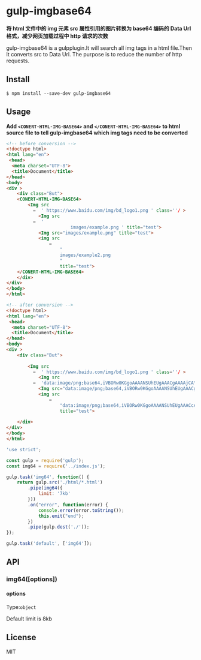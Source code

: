 # gulp-imgbase64
**将 html 文件中的 img 元素 src 属性引用的图片转换为 base64 编码的 Data Url 格式，减少网页加载过程中 http 请求的次数**

gulp-imgbase64 is a gulpplugin.It will search all img tags in a html file.Then It converts src to Data Url.
The purpose is to reduce the number of http requests.

## Install

```
$ npm install --save-dev gulp-imgbase64
```

## Usage

**Add ```<CONERT-HTML-IMG-BASE64>``` and ```</CONERT-HTML-IMG-BASE64>``` to html source file to tell gulp-imgbase64 which img tags need to be converted**
<br> 

```html
<!-- before conversion -->
<!doctype html>
<html lang="en">
 <head>
  <meta charset="UTF-8">
  <title>Document</title>
</head>
<body>
<div >
	<div class="But">
	<CONERT-HTML-IMG-BASE64>
		<Img src 
		  =  ' https://www.baidu.com/img/bd_logo1.png ' class=''/ >
			<Img src 
		  =  '
						images/example.png ' title="test">
			<Img src="images/example.png" title="test">
			<img src
			    =
					"
					images/example2.png
					" 
					title="test">
	</CONERT-HTML-IMG-BASE64>
	</div>
</div>
</body>
</html>
```

```html
<!-- after conversion -->
<!doctype html>
<html lang="en">
 <head>
  <meta charset="UTF-8">
  <title>Document</title>
</head>
<body>
<div >
	<div class="But">
	
		<Img src 
		  =  ' https://www.baidu.com/img/bd_logo1.png ' class=''/ >
			<Img src 
		  =  'data:image/png;base64,iVBORw0KGgoAAAANSUhEUgAAACgAAAAjCAYAAADmOUiuAAAAAXNSR0IArs4c6QAAAARnQU1BAACxjwv8YQUAAAAJcEhZcwAADsQAAA7EAZUrDhsAAAA9SURBVFhH7c4hAQAwDMCw+Vd1Z5uIkIOC8My+2Z8VVAVVQVVQFVQFVUFVUBVUBVVBVVAVVAVVQVVQFTSzB/30/+NN9LN8AAAAAElFTkSuQmCC' title="test">
			<Img src="data:image/png;base64,iVBORw0KGgoAAAANSUhEUgAAACgAAAAjCAYAAADmOUiuAAAAAXNSR0IArs4c6QAAAARnQU1BAACxjwv8YQUAAAAJcEhZcwAADsQAAA7EAZUrDhsAAAA9SURBVFhH7c4hAQAwDMCw+Vd1Z5uIkIOC8My+2Z8VVAVVQVVQFVQFVUFVUBVUBVVBVVAVVAVVQVVQFTSzB/30/+NN9LN8AAAAAElFTkSuQmCC" title="test">
			<img src
			    =
					"data:image/png;base64,iVBORw0KGgoAAAANSUhEUgAAACcAAAAiCAYAAADcbsCGAAAAAXNSR0IArs4c6QAAAARnQU1BAACxjwv8YQUAAAAJcEhZcwAADsQAAA7EAZUrDhsAAAA/SURBVFhH7c4hAQAgEAAxKn1AIpMBOkwhTsxvnT33V+VUOVVOlVPlVDlVTpVT5VQ5VU6VU+VUOVVOlVMf5+Y+D+p6cA0gi/8AAAAASUVORK5CYII=" 
					title="test">
	
	</div>
</div>
</body>
</html>
```


```js
'use strict';

const gulp = require('gulp');
const img64 = require('../index.js');

gulp.task('img64', function() {
    return gulp.src('./html/*.html')
        .pipe(img64({
            limit: '7kb'
        }))
        .on("error", function(error) {
            console.error(error.toString());
            this.emit("end");
        })
        .pipe(gulp.dest('./'));
});

gulp.task('default', ['img64']);
```

## API

### img64([options])

#### options

Type:`object`<br>

Default limit is 8kb

## License

MIT
